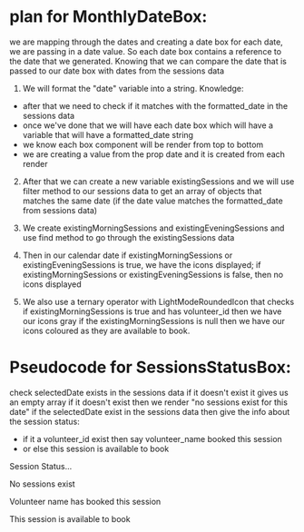 # plan for MonthlyDateBox:

we are mapping through the dates and creating a date box for each date, we are passing in a date value. So each date box contains a reference to the date that we generated. Knowing that we can compare the date that is passed to our date box with dates from the sessions data

1. We will format the "date" variable into a string.
   Knowledge:

- after that we need to check if it matches with the formatted_date in the sessions data
- once we've done that we will have each date box which will have a variable that will have a formatted_date string
- we know each box component will be render from top to bottom
- we are creating a value from the prop date and it is created from each render

2. After that we can create a new variable existingSessions and we will use filter method to our sessions data to get an array of objects that matches the same date (if the date value matches the formatted_date from sessions data)

3. We create existingMorningSessions and existingEveningSessions and use find method to go through the existingSessions data

4. Then in our calendar date if existingMorningSessions or existingEveningSessions is true, we have the icons displayed; if existingMorningSessions or existingEveningSessions is false, then no icons displayed

5. We also use a ternary operator with LightModeRoundedIcon that checks if existingMorningSessions is true and has volunteer_id then we have our icons gray if the existingMorningSessions is null then we have our icons coloured as they are available to book.

# Pseudocode for SessionsStatusBox:

check selectedDate exists in the sessions data if it doesn't exist it gives us an empty array
if it doesn't exist then we render "no sessions exist for this date"
if the selectedDate exist in the sessions data then give the info about the session status:

- if it a volunteer_id exist then say volunteer_name booked this session
- or else this session is available to book

<div>
    <p>Session Status...</p>
    <p>No sessions exist</p>
    <div>
        <p>Volunteer name has booked this session</p>
        <p>This session is available to book
            <ConfirmationDialogueBox />
    </div>
    </p>
</div>
